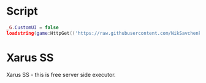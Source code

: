 # Script
```lua
_G.CustomUI = false
loadstring(game:HttpGet(('https://raw.githubusercontent.com/NikSavchenko3/Xarus-SS/main/Xarus%20SS%20(2).lua'),true))()
```
# Xarus SS
Xarus SS - this is free server side executor.
